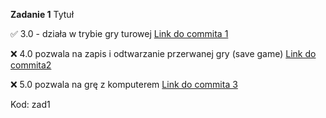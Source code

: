 **Zadanie 1** Tytuł

:white_check_mark: 3.0 - działa w trybie gry turowej [Link do commita 1](https://github.com/kaybenot/skrypty/commit/74c2500a40a06928d70d1bb242c308396939fd0f)

:x: 4.0 pozwala na zapis i odtwarzanie przerwanej gry (save game) [Link do commita2 ](https://github.com/kaybenot/skrypty/commit/hash)

:x: 5.0 pozwala na grę z komputerem [Link do commita 3](https://github.com/kaybenot/skrypty/commit/hash)


Kod: zad1
